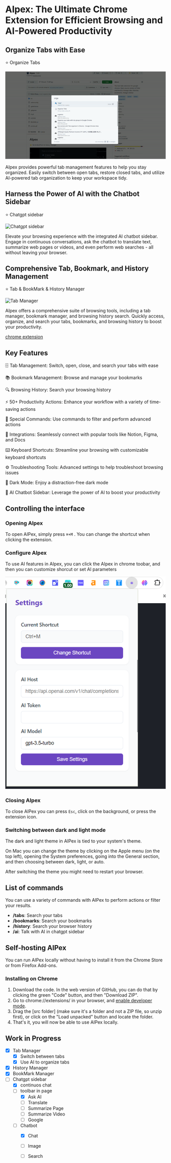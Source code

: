 # AIpex: The Ultimate Chrome Extension for Efficient Browsing and AI-Powered Productivity

## Organize Tabs with Ease

⭐ Organize Tabs

![Smart Organize Tabs](organize-tabs.gif)

AIpex provides powerful tab management features to help you stay organized. Easily switch between open tabs, restore closed tabs, and utilize AI-powered tab organization to keep your workspace tidy.

## Harness the Power of AI with the Chatbot Sidebar

⭐ Chatgpt sidebar


![Chatgpt sidebar](AI.gif)

Elevate your browsing experience with the integrated AI chatbot sidebar. Engage in continuous conversations, ask the chatbot to translate text, summarize web pages or videos, and even perform web searches - all without leaving your browser.

## Comprehensive Tab, Bookmark, and History Management

⭐ Tab & BookMark & History Manager

![Tab Manager](preview.gif)

AIpex offers a comprehensive suite of browsing tools, including a tab manager, bookmark manager, and browsing history search. Quickly access, organize, and search your tabs, bookmarks, and browsing history to boost your productivity.

[chrome extension](https://chromewebstore.google.com/detail/aipex-%E2%80%94%E2%80%94-tab-history-mana/iglkpadagfelcpmiidndgjgafpdifnke?hl=zh-CN&utm_source=ext_sidebar)

## Key Features

🗄 Tab Management: Switch, open, close, and search your tabs with ease

📚 Bookmark Management: Browse and manage your bookmarks

🔍 Browsing History: Search your browsing history

⚡️ 50+ Productivity Actions: Enhance your workflow with a variety of time-saving actions

🔮 Special Commands: Use commands to filter and perform advanced actions

🧩 Integrations: Seamlessly connect with popular tools like Notion, Figma, and Docs

⌨️ Keyboard Shortcuts: Streamline your browsing with customizable keyboard shortcuts

⚙️ Troubleshooting Tools: Advanced settings to help troubleshoot browsing issues

🌙 Dark Mode: Enjoy a distraction-free dark mode

🤖 AI Chatbot Sidebar: Leverage the power of AI to boost your productivity

## Controlling the interface

### Opening AIpex

To open AIPex, simply press `⌘+M` . You can change the shortcut when clicking the extension.

### Configure AIpex

To use AI features in AIpex, you can click the AIpex in chrome toobar, and then you can customize shorcut or set AI parameters

![AIPex configure](src/screenshots/settings.png)

### Closing AIpex

To close AIPex you can press `Esc`, click on the background, or press the extension icon.

### Switching between dark and light mode

The dark and light theme in AIPex is tied to your system's theme.

On Mac you can change the theme by clicking on the Apple menu (on the top left), opening the System preferences, going into the General section, and then choosing between dark, light, or auto.

After switching the theme you might need to restart your browser.

## List of commands

You can use a variety of commands with AIPex to perform actions or filter your results.

- **/tabs**: Search your tabs
- **/bookmarks**: Search your bookmarks
- **/history**: Search your browser history
- **/ai**: Talk with AI in chatgpt sidebar

## Self-hosting AIPex

You can run AIPex locally without having to install it from the Chrome Store or from Firefox Add-ons.

### Installing on Chrome

1. Download the code. In the web version of GitHub, you can do that by clicking the green "Code" button, and then "Download ZIP".
2. Go to chrome://extensions/ in your browser, and [enable developer mode](https://developer.chrome.com/docs/extensions/mv2/faq/#:~:text=You%20can%20start%20by%20turning,a%20packaged%20extension%2C%20and%20more.).
3. Drag the [src folder] (make sure it's a folder and not a ZIP file, so unzip first), or click on the "Load unpacked" button and locate the folder.
4. That's it, you will now be able to use AIPex locally.

## Work in Progress

- [x] Tab Manager
  - [x] Switch between tabs
  - [x] Use AI to organize tabs
- [x] History Manager
- [x] BookMark Manager
- [ ] Chatgpt sidebar
  - [x] continuos chat
  - [ ] toolbar in page
    - [x] Ask AI
    - [ ] Translate
    - [ ] Summarize Page
    - [ ] Summarize Video
    - [ ] Google
  - [ ] Chatbot
    - [x] Chat
    - [ ] Image
    - [ ] Search


